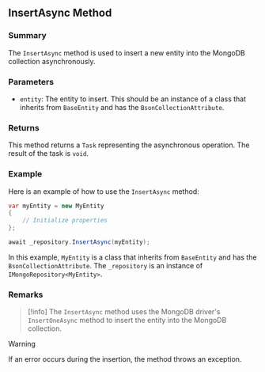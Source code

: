 ## InsertAsync Method

### Summary

The `InsertAsync` method is used to insert a new entity into the MongoDB collection asynchronously.

### Parameters

- `entity`: The entity to insert. This should be an instance of a class that inherits from `BaseEntity` and has the `BsonCollectionAttribute`.

### Returns

This method returns a `Task` representing the asynchronous operation. The result of the task is `void`.

### Example

Here is an example of how to use the `InsertAsync` method:

```csharp
var myEntity = new MyEntity
{
    // Initialize properties
};

await _repository.InsertAsync(myEntity);
```

In this example, `MyEntity` is a class that inherits from `BaseEntity` and has the `BsonCollectionAttribute`. The `_repository` is an instance of `IMongoRepository<MyEntity>`.

### Remarks

> [!info]
> The `InsertAsync` method uses the MongoDB driver's `InsertOneAsync` method to insert the entity into the MongoDB collection.

> [!warning]
> If an error occurs during the insertion, the method throws an exception.
